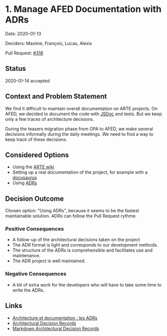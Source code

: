 # 1. Manage AFED Documentation with ADRs

Date: 2020-01-13

Deciders: Maxime, François, Lucas, Alexis

Pull Request: [#318](https://github.com/....)

## Status

2020-01-14 accepted

## Context and Problem Statement

We find it difficult to maintain overall documentation on ARTE projects. On AFED, we decided to document the code with [JSDoc](https://jsdoc.app/) and tests. But we keep only a few traces of architecture decisions.

During the teasers migration phase from OPA to AFED, we make several decisions informally during the daily meetings. We need to find a way to keep track of these decisions.

## Considered Options

-   Using the [ARTE wiki](https://.....)
-   Setting up a real documentation of the project, for example with a [docusaurus](https://docusaurus.io/)
-   Using [ADRs](https://adr.github.io/)

## Decision Outcome

Chosen option: "Using ADRs", because it seems to be the fastest maintainable solution. ADRs can follow the Pull Request rythme.

### Positive Consequences

-   A follow-up of the architectural decisions taken on the project
-   The ADR format is light and corresponds to our development methods.
-   The structure of the ADRs is comprehensible and facilitates use and maintenance.
-   The ADR project is well maintained.

### Negative Consequences

-   A bit of extra work for the developers who will have to take some time to write the ADRs.

## Links

-   [Architecture et documentation : les ADRs](https://blog.xebia.fr/2019/03/05/architecture-et-documentation-les-adrs/)
-   [Architectural Decision Records](https://adr.github.io/)
-   [Markdown Architectural Decision Records](https://adr.github.io/madr/)
